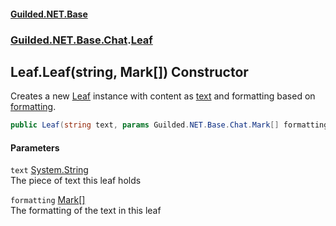 #### [Guilded.NET.Base](Guilded_NET_Base.md 'Guilded.NET.Base')
### [Guilded.NET.Base.Chat](Guilded_NET_Base.md#Guilded_NET_Base_Chat 'Guilded.NET.Base.Chat').[Leaf](Leaf.md 'Guilded.NET.Base.Chat.Leaf')
## Leaf.Leaf(string, Mark[]) Constructor
Creates a new [Leaf](Leaf.md 'Guilded.NET.Base.Chat.Leaf') instance with content as [text](Leaf_Leaf(string_Mark__).md#Guilded_NET_Base_Chat_Leaf_Leaf(string_Guilded_NET_Base_Chat_Mark__)_text 'Guilded.NET.Base.Chat.Leaf.Leaf(string, Guilded.NET.Base.Chat.Mark[]).text') and formatting based on [formatting](Leaf_Leaf(string_Mark__).md#Guilded_NET_Base_Chat_Leaf_Leaf(string_Guilded_NET_Base_Chat_Mark__)_formatting 'Guilded.NET.Base.Chat.Leaf.Leaf(string, Guilded.NET.Base.Chat.Mark[]).formatting').  
```csharp
public Leaf(string text, params Guilded.NET.Base.Chat.Mark[] formatting);
```
#### Parameters
<a name='Guilded_NET_Base_Chat_Leaf_Leaf(string_Guilded_NET_Base_Chat_Mark__)_text'></a>
`text` [System.String](https://docs.microsoft.com/en-us/dotnet/api/System.String 'System.String')  
The piece of text this leaf holds
  
<a name='Guilded_NET_Base_Chat_Leaf_Leaf(string_Guilded_NET_Base_Chat_Mark__)_formatting'></a>
`formatting` [Mark](Mark.md 'Guilded.NET.Base.Chat.Mark')[[]](https://docs.microsoft.com/en-us/dotnet/api/System.Array 'System.Array')  
The formatting of the text in this leaf
  
